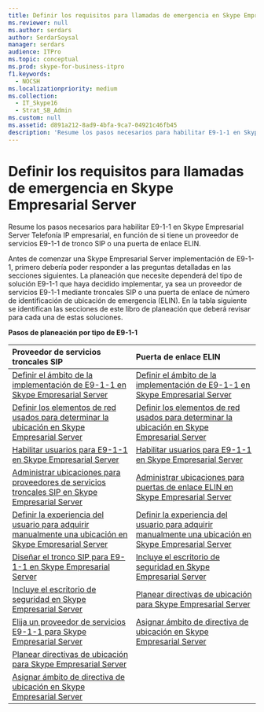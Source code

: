 ```yaml
---
title: Definir los requisitos para llamadas de emergencia en Skype Empresarial Server
ms.reviewer: null
ms.author: serdars
author: SerdarSoysal
manager: serdars
audience: ITPro
ms.topic: conceptual
ms.prod: skype-for-business-itpro
f1.keywords:
  - NOCSH
ms.localizationpriority: medium
ms.collection:
  - IT_Skype16
  - Strat_SB_Admin
ms.custom: null
ms.assetid: d891a212-8ad9-4bfa-9ca7-04921c46fb45
description: 'Resume los pasos necesarios para habilitar E9-1-1 en Skype Empresarial Server Telefonía IP empresarial, en función de si tiene un proveedor de servicios E9-1-1 de tronco SIP o una puerta de enlace ELIN.'
---
```


# <a name="define-your-requirements-for-emergency-calls-in-skype-for-business-server"></a>Definir los requisitos para llamadas de emergencia en Skype Empresarial Server
 
Resume los pasos necesarios para habilitar E9-1-1 en Skype Empresarial Server Telefonía IP empresarial, en función de si tiene un proveedor de servicios E9-1-1 de tronco SIP o una puerta de enlace ELIN.
  
Antes de comenzar una Skype Empresarial Server implementación de E9-1-1, primero debería poder responder a las preguntas detalladas en las secciones siguientes. La planeación que necesite dependerá del tipo de solución E9-1-1 que haya decidido implementar, ya sea un proveedor de servicios E9-1-1 mediante troncales SIP o una puerta de enlace de número de identificación de ubicación de emergencia (ELIN). En la tabla siguiente se identifican las secciones de este libro de planeación que deberá revisar para cada una de estas soluciones.
  
**Pasos de planeación por tipo de E9-1-1**

|**Proveedor de servicios troncales SIP**|**Puerta de enlace ELIN**|
|:-----|:-----|
|[Definir el ámbito de la implementación de E9-1-1 en Skype Empresarial Server](scope.md) <br/> |[Definir el ámbito de la implementación de E9-1-1 en Skype Empresarial Server](scope.md) <br/> |
|[Definir los elementos de red usados para determinar la ubicación en Skype Empresarial Server](network-location.md) <br/> |[Definir los elementos de red usados para determinar la ubicación en Skype Empresarial Server](network-location.md) <br/> |
|[Habilitar usuarios para E9-1-1 en Skype Empresarial Server](enable-users.md) <br/> |[Habilitar usuarios para E9-1-1 en Skype Empresarial Server](enable-users.md) <br/> |
|[Administrar ubicaciones para proveedores de servicios troncales SIP en Skype Empresarial Server](manage-locations.md) <br/> |[Administrar ubicaciones para puertas de enlace ELIN en Skype Empresarial Server](elin-gateways.md) <br/> |
|[Definir la experiencia del usuario para adquirir manualmente una ubicación en Skype Empresarial Server](manually-acquiring-a-location.md) <br/> |[Definir la experiencia del usuario para adquirir manualmente una ubicación en Skype Empresarial Server](manually-acquiring-a-location.md) <br/> |
|[Diseñar el tronco SIP para E9-1-1 en Skype Empresarial Server](design-the-sip-trunk.md) <br/> |[Incluye el escritorio de seguridad en Skype Empresarial Server](security-desk.md) <br/> |
|[Incluye el escritorio de seguridad en Skype Empresarial Server](security-desk.md) <br/> |[Planear directivas de ubicación para Skype Empresarial Server](location-policies.md) <br/> |
|[Elija un proveedor de servicios E9-1-1 para Skype Empresarial Server](choose-a-service-provider.md) <br/> |[Asignar ámbito de directiva de ubicación en Skype Empresarial Server](location-policy-scope.md) <br/> |
|[Planear directivas de ubicación para Skype Empresarial Server](location-policies.md) <br/> ||
|[Asignar ámbito de directiva de ubicación en Skype Empresarial Server](location-policy-scope.md) <br/> ||
   

